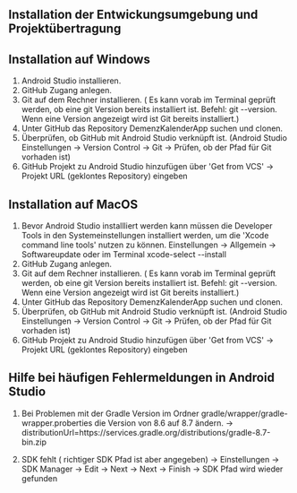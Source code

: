 Installation der Entwickungsumgebung und Projektübertragung
-----------------------------------------------------------

Installation auf Windows
------------------------
1. Android Studio installieren.
2. GitHub Zugang anlegen.
3. Git auf dem Rechner installieren. ( Es kann vorab im Terminal geprüft werden, ob eine git Version bereits installiert ist. Befehl: git --version. Wenn eine Version angezeigt wird ist Git bereits installiert.)
4. Unter GitHub das Repository DemenzKalenderApp suchen und clonen.
5. Überprüfen, ob GitHub mit Android Studio verknüpft ist. (Android Studio Einstellungen -> Version Control -> Git -> Prüfen, ob der Pfad für Git vorhaden ist)
6. GitHub Projekt zu Android Studio hinzufügen über 'Get from VCS' -> Projekt URL (geklontes Repository) eingeben  

Installation auf MacOS
----------------------
1. Bevor Android Studio installliert werden kann müssen die Developer Tools in den Systemeinstellungen installiert werden, um die 'Xcode command line tools' nutzen zu können.
   Einstellungen -> Allgemein -> Softwareupdate oder im Terminal xcode-select --install
2. GitHub Zugang anlegen.
3. Git auf dem Rechner installieren. ( Es kann vorab im Terminal geprüft werden, ob eine git Version bereits installiert ist. Befehl: git --version. Wenn eine Version angezeigt wird ist Git bereits installiert.)
4. Unter GitHub das Repository DemenzKalenderApp suchen und clonen.
5. Überprüfen, ob GitHub mit Android Studio verknüpft ist. (Android Studio Einstellungen -> Version Control -> Git -> Prüfen, ob der Pfad für Git vorhaden ist)
6. GitHub Projekt zu Android Studio hinzufügen über 'Get from VCS' -> Projekt URL (geklontes Repository) eingeben   

Hilfe bei häufigen Fehlermeldungen in Android Studio
---------------------------------------------------
1. Bei Problemen mit der Gradle Version im Ordner gradle/wrapper/gradle-wrapper.proberties die Version von 8.6 auf 8.7 ändern.
   -> distributionUrl=https\://services.gradle.org/distributions/gradle-8.7-bin.zip
   
2. SDK fehlt ( richtiger SDK Pfad ist aber angegeben)
   -> Einstellungen -> SDK Manager -> Edit -> Next -> Next -> Finish
   -> SDK Pfad wird wieder gefunden
